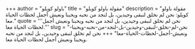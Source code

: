+++
author = "باولو كويلو"
title = "مقولة باولو كويلو"
description = "مقولة باولو كويلو: نحن لم نخلق لنبقى وحيدين، بل لنجد من نحبه ويحبنا ونعيش أجمل لحظات الحياة معا."
quote = '''نحن لم نخلق لنبقى وحيدين، بل لنجد من نحبه ويحبنا ونعيش أجمل لحظات الحياة معا.'''
slug = "نحن-لم-نخلق-لنبقى-وحيدين-بل-لنجد-من-نحبه-ويحبنا-ونعيش-أجمل-لحظات-الحياة-معا"
+++
نحن لم نخلق لنبقى وحيدين، بل لنجد من نحبه ويحبنا ونعيش أجمل لحظات الحياة معا.
